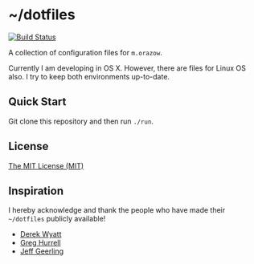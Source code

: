 # ~/dotfiles
[![Build Status](http://img.shields.io/travis/morazow/dotfiles.svg?style=flat-square)][travis]

A collection of configuration files for `m.orazow`.

Currently I am developing in OS X. However, there are files for Linux OS also. I try to keep both
environments up-to-date.

## Quick Start

Git clone this repository and then run `./run`.

## License

[The MIT License (MIT)](LICENSE.md)

## Inspiration

I hereby acknowledge and thank the people who have made their `~/dotfiles` publicly available!

* [Derek Wyatt](https://github.com/derekwyatt/dotfiles)
* [Greg Hurrell](https://github.com/wincent/wincent)
* [Jeff Geerling](https://github.com/geerlingguy/ansible-role-homebrew)

[travis]: http://travis-ci.org/morazow/dotfiles
